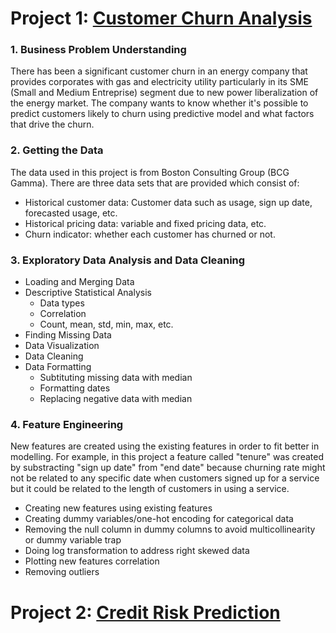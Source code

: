 # Project 1: [Customer Churn Analysis](https://github.com/waldysetio/customer-churn-analysis)


### 1. **Business Problem Understanding**<br />
There has been a significant customer churn in an energy company that provides corporates with gas and electricity utility particularly in its SME (Small and Medium Entreprise) segment due to new power liberalization of the energy market. The company wants to know whether it's possible to predict customers likely to churn using predictive model and what factors that drive the churn. <br />


### 2. **Getting the Data**<br />
The data used in this project is from Boston Consulting Group (BCG Gamma). There are three data sets that are provided which consist of:
- Historical customer data: Customer data such as usage, sign up date, forecasted usage, etc.
- Historical pricing data: variable and fixed pricing data, etc.
- Churn indicator: whether each customer has churned or not. <br />


### 3. **Exploratory Data Analysis and Data Cleaning**<br />
- Loading and Merging Data
- Descriptive Statistical Analysis
  - Data types
  - Correlation
  - Count, mean, std, min, max, etc.
- Finding Missing Data
- Data Visualization
- Data Cleaning
- Data Formatting
  - Subtituting missing data with median
  - Formatting dates
  - Replacing negative data with median <br />


### 4. **Feature Engineering**<br />
New features are created using the existing features in order to fit better in modelling. For example, in this project a feature called "tenure" was created by substracting "sign up date" from "end date" because churning rate might not be related to any specific date when customers signed up for a service but it could be related to the length of customers in using a service. 
- Creating new features using existing features
- Creating dummy variables/one-hot encoding for categorical data
- Removing the null column in dummy columns to avoid multicollinearity or dummy variable trap
- Doing log transformation to address right skewed data
- Plotting new features correlation
- Removing outliers



# Project 2: [Credit Risk Prediction](https://github.com/waldysetio/credit-risk)


